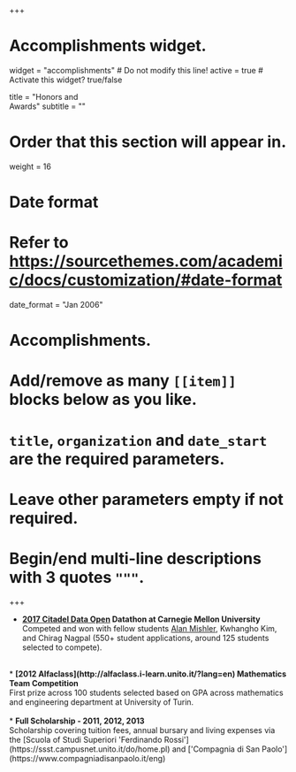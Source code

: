 +++
# Accomplishments widget.
widget = "accomplishments"  # Do not modify this line!
active = true  # Activate this widget? true/false

title = "Honors and <br> Awards"
subtitle = ""

# Order that this section will appear in.
weight = 16

# Date format
#   Refer to https://sourcethemes.com/academic/docs/customization/#date-format
date_format = "Jan 2006"

# Accomplishments.
#   Add/remove as many `[[item]]` blocks below as you like.
#   `title`, `organization` and `date_start` are the required parameters.
#   Leave other parameters empty if not required.
#   Begin/end multi-line descriptions with 3 quotes `"""`.
+++

* <b> [2017 Citadel Data Open](https://www.cmu.edu/dietrich/news/news-stories/2017/november/statistics-datathons.html) Datathon at Carnegie Mellon University </b> <br> 
Competed and won with fellow students [Alan Mishler](https://www.alanmishler.com), Kwhangho Kim, and Chirag Nagpal (550+ student applications, around 125 students selected to compete). <br>
<br>
* <b> [2012 Alfaclass](http://alfaclass.i-learn.unito.it/?lang=en) Mathematics Team Competition </b> <br>
First prize across 100 students selected based on GPA across mathematics and engineering department at University of Turin. <br>
<br>
* <b> Full Scholarship - 2011, 2012, 2013 </b> <br>
Scholarship covering tuition fees, annual bursary and living expenses via the [Scuola of Studi Superiori 'Ferdinando Rossi'](https://ssst.campusnet.unito.it/do/home.pl) and ['Compagnia di San Paolo'](https://www.compagniadisanpaolo.it/eng)<br>
